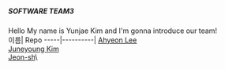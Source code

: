 ##### SOFTWARE TEAM3

Hello My name is Yunjae Kim and I'm gonna introduce our team!\
이름| Repo
-----|----------|
[Ahyeon Lee](https://github.com/ahyns62/ahyns62)\
[Juneyoung Kim](https://github.com/trueu1120/Info)\
[Jeon-sh](https://github.com/Jeon-sh/Jeon-sh)\
